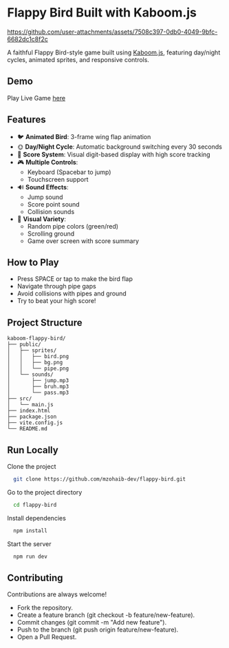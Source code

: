 # Flappy Bird Built with Kaboom.js

https://github.com/user-attachments/assets/7508c397-0db0-4049-9bfc-6682dc1c8f2c

A faithful Flappy Bird-style game built using [Kaboom.js](https://kaboomjs.com/), featuring day/night cycles, animated sprites, and responsive controls.

## Demo

Play Live Game [here](https://flappy-bird-rush.netlify.app)

## Features

- 🐦 **Animated Bird**: 3-frame wing flap animation
- 🌞 **Day/Night Cycle**: Automatic background switching every 30 seconds
- 🎯 **Score System**: Visual digit-based display with high score tracking
- 🎮 **Multiple Controls**:
  - Keyboard (Spacebar to jump)
  - Touchscreen support
- 🔊 **Sound Effects**:
  - Jump sound
  - Score point sound
  - Collision sounds
- 🎨 **Visual Variety**:
  - Random pipe colors (green/red)
  - Scrolling ground
  - Game over screen with score summary

## How to Play

- Press SPACE or tap to make the bird flap
- Navigate through pipe gaps
- Avoid collisions with pipes and ground
- Try to beat your high score!

## Project Structure

```plaintext
kaboom-flappy-bird/
├── public/
│   ├── sprites/
│   │   ├── bird.png
│   │   ├── bg.png
│   │   └── pipe.png
│   └── sounds/
│       ├── jump.mp3
│       ├── bruh.mp3
│       └── pass.mp3
├── src/
│   └── main.js
├── index.html
├── package.json
├── vite.config.js
└── README.md
```

## Run Locally

Clone the project

```bash
  git clone https://github.com/mzohaib-dev/flappy-bird.git
```

Go to the project directory

```bash
  cd flappy-bird
```

Install dependencies

```bash
  npm install
```

Start the server

```bash
  npm run dev
```

## Contributing

Contributions are always welcome!

- Fork the repository.
- Create a feature branch (git checkout -b feature/new-feature).
- Commit changes (git commit -m "Add new feature").
- Push to the branch (git push origin feature/new-feature).
- Open a Pull Request.
